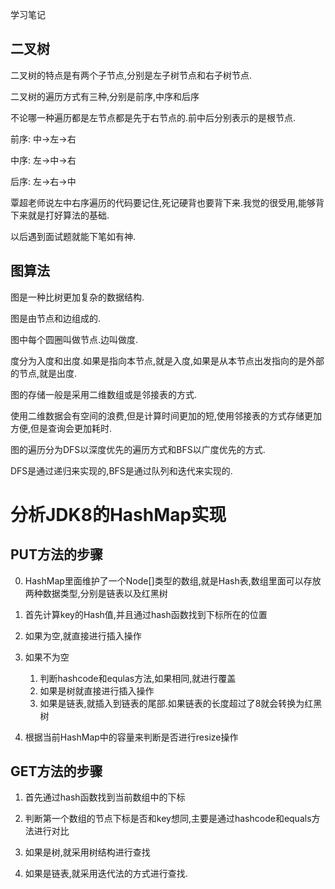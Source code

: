 学习笔记

## 二叉树

二叉树的特点是有两个子节点,分别是左子树节点和右子树节点.

二叉树的遍历方式有三种,分别是前序,中序和后序

不论哪一种遍历都是左节点都是先于右节点的.前中后分别表示的是根节点.

前序: 中->左->右

中序: 左->中->右

后序: 左->右->中

覃超老师说左中右序遍历的代码要记住,死记硬背也要背下来.我觉的很受用,能够背下来就是打好算法的基础.

以后遇到面试题就能下笔如有神.

## 图算法

图是一种比树更加复杂的数据结构.

图是由节点和边组成的.

图中每个圆圈叫做节点.边叫做度.

度分为入度和出度.如果是指向本节点,就是入度,如果是从本节点出发指向的是外部的节点,就是出度.

图的存储一般是采用二维数组或是邻接表的方式.

使用二维数据会有空间的浪费,但是计算时间更加的短,使用邻接表的方式存储更加方便,但是查询会更加耗时.

图的遍历分为DFS以深度优先的遍历方式和BFS以广度优先的方式.

DFS是通过递归来实现的,BFS是通过队列和迭代来实现的.

# 分析JDK8的HashMap实现

##  PUT方法的步骤

0. HashMap里面维护了一个Node[]类型的数组,就是Hash表,数组里面可以存放两种数据类型,分别是链表以及红黑树

1. 首先计算key的Hash值,并且通过hash函数找到下标所在的位置

2. 如果为空,就直接进行插入操作

3. 如果不为空
    1. 判断hashcode和equlas方法,如果相同,就进行覆盖
    2. 如果是树就直接进行插入操作
    3. 如果是链表,就插入到链表的尾部.如果链表的长度超过了8就会转换为红黑树
    
4. 根据当前HashMap中的容量来判断是否进行resize操作

## GET方法的步骤

1. 首先通过hash函数找到当前数组中的下标

2. 判断第一个数组的节点下标是否和key想同,主要是通过hashcode和equals方法进行对比

3. 如果是树,就采用树结构进行查找

4. 如果是链表,就采用迭代法的方式进行查找.














